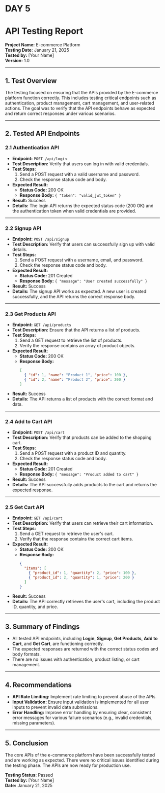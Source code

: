 # DAY 5

# API Testing Report

**Project Name:** E-commerce Platform  
**Testing Date:** January 21, 2025  
**Tested by:** [Your Name]  
**Version:** 1.0

---

## 1. Test Overview

The testing focused on ensuring that the APIs provided by the E-commerce platform function correctly. This includes testing critical endpoints such as authentication, product management, cart management, and user-related actions. The goal was to verify that the API endpoints behave as expected and return correct responses under various scenarios.

---

## 2. Tested API Endpoints

### 2.1 Authentication API
- **Endpoint:** `POST /api/login`
- **Test Description:** Verify that users can log in with valid credentials.
- **Test Steps:**
  1. Send a POST request with a valid username and password.
  2. Check the response status code and body.
- **Expected Result:** 
  - **Status Code:** 200 OK
  - **Response Body:** `{ "token": "valid_jwt_token" }`
- **Result:** Success
- **Details:** The login API returns the expected status code (200 OK) and the authentication token when valid credentials are provided.

---

### 2.2 Signup API
- **Endpoint:** `POST /api/signup`
- **Test Description:** Verify that users can successfully sign up with valid details.
- **Test Steps:**
  1. Send a POST request with a username, email, and password.
  2. Check the response status code and body.
- **Expected Result:**
  - **Status Code:** 201 Created
  - **Response Body:** `{ "message": "User created successfully" }`
- **Result:** Success
- **Details:** The signup API works as expected. A new user is created successfully, and the API returns the correct response body.

---

### 2.3 Get Products API
- **Endpoint:** `GET /api/products`
- **Test Description:** Ensure that the API returns a list of products.
- **Test Steps:**
  1. Send a GET request to retrieve the list of products.
  2. Verify the response contains an array of product objects.
- **Expected Result:**
  - **Status Code:** 200 OK
  - **Response Body:** 
    ```json
    [
      { "id": 1, "name": "Product 1", "price": 100 },
      { "id": 2, "name": "Product 2", "price": 200 }
    ]
    ```
- **Result:** Success
- **Details:** The API returns a list of products with the correct format and data.

---

### 2.4 Add to Cart API
- **Endpoint:** `POST /api/cart`
- **Test Description:** Verify that products can be added to the shopping cart.
- **Test Steps:**
  1. Send a POST request with a product ID and quantity.
  2. Check the response status code and body.
- **Expected Result:**
  - **Status Code:** 201 Created
  - **Response Body:** `{ "message": "Product added to cart" }`
- **Result:** Success
- **Details:** The API successfully adds products to the cart and returns the expected response.

---

### 2.5 Get Cart API
- **Endpoint:** `GET /api/cart`
- **Test Description:** Verify that users can retrieve their cart information.
- **Test Steps:**
  1. Send a GET request to retrieve the user's cart.
  2. Verify that the response contains the correct cart items.
- **Expected Result:**
  - **Status Code:** 200 OK
  - **Response Body:**
    ```json
    {
      "items": [
        { "product_id": 1, "quantity": 2, "price": 100 },
        { "product_id": 2, "quantity": 1, "price": 200 }
      ]
    }
    ```
- **Result:** Success
- **Details:** The API correctly retrieves the user's cart, including the product ID, quantity, and price.

---

## 3. Summary of Findings

- All tested API endpoints, including **Login**, **Signup**, **Get Products**, **Add to Cart**, and **Get Cart**, are functioning correctly.
- The expected responses are returned with the correct status codes and body formats.
- There are no issues with authentication, product listing, or cart management.

---

## 4. Recommendations

- **API Rate Limiting:** Implement rate limiting to prevent abuse of the APIs.
- **Input Validation:** Ensure input validation is implemented for all user inputs to prevent invalid data submissions.
- **Error Handling:** Improve error handling by ensuring clear, consistent error messages for various failure scenarios (e.g., invalid credentials, missing parameters).

---

## 5. Conclusion

The core APIs of the e-commerce platform have been successfully tested and are working as expected. There were no critical issues identified during the testing phase. The APIs are now ready for production use.

**Testing Status:** Passed  
**Tested by:** [Your Name]  
**Date:** January 21, 2025
